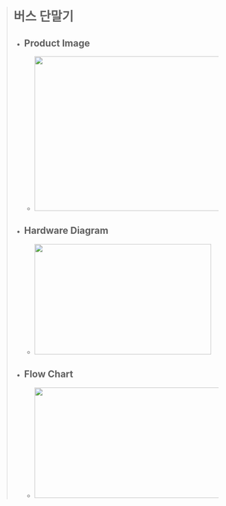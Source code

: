 > # 버스 단말기
>	- ## Product Image
>		+ <img src="https://user-images.githubusercontent.com/68980204/134470712-ea3cfea3-bbd0-4d62-8294-49fcde790bd1.PNG" width="600" height="350">  
> 
>	- ## Hardware Diagram
>		+ <img src="https://user-images.githubusercontent.com/68980204/134470950-dfa67800-8836-4a34-8b3d-fc97dd9d68d5.PNG" width="400" height="250">  
> 
>	- ## Flow Chart
>		+ <img src="https://user-images.githubusercontent.com/68980204/134470853-649bfebd-8b46-4023-a1ab-843a87bc618b.PNG" width="600" height="250">  